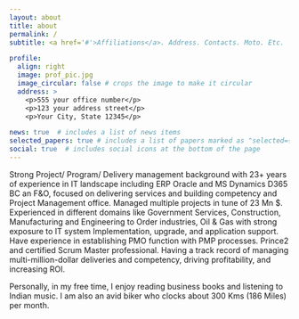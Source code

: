 ```yaml
---
layout: about
title: about
permalink: /
subtitle: <a href='#'>Affiliations</a>. Address. Contacts. Moto. Etc.

profile:
  align: right
  image: prof_pic.jpg
  image_circular: false # crops the image to make it circular
  address: >
    <p>555 your office number</p>
    <p>123 your address street</p>
    <p>Your City, State 12345</p>

news: true  # includes a list of news items
selected_papers: true # includes a list of papers marked as "selected={true}"
social: true  # includes social icons at the bottom of the page
---
```

Strong Project/ Program/ Delivery management background with 23+ years of experience in IT landscape including ERP Oracle and MS Dynamics D365 BC an F&O, focused on delivering services and building competency and Project Management office. Managed multiple projects in tune of 23 Mn $. Experienced in different domains like Government Services, Construction, Manufacturing and Engineering to Order industries, Oil & Gas with strong exposure to IT system Implementation, upgrade, and application support. Have experience in establishing PMO function with PMP processes. Prince2 and certified Scrum Master professional. Having a track record of managing multi-million-dollar deliveries and competency, driving profitability, and increasing ROI.

Personally, in my free time, I enjoy reading business books and listening to Indian music. I am also an avid biker who clocks about 300 Kms (186 Miles) per month.
